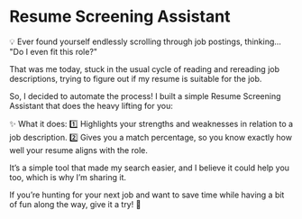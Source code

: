 # Resume Screening Assistant
💡 Ever found yourself endlessly scrolling through job postings, thinking... "Do I even fit this role?"

That was me today, stuck in the usual cycle of reading and rereading job descriptions, trying to figure out if my resume is suitable for the job.

So, I decided to automate the process! I built a simple Resume Screening Assistant that does the heavy lifting for you:

✨ What it does:
1️⃣ Highlights your strengths and weaknesses in relation to a job description.
2️⃣ Gives you a match percentage, so you know exactly how well your resume aligns with the role.

It’s a simple tool that made my search easier, and I believe it could help you too, which is why I’m sharing it.

If you’re hunting for your next job and want to save time while having a bit of fun along the way, give it a try! 🚀
